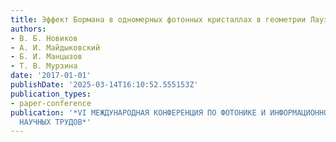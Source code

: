 ```yaml
---
title: Эффект Бормана в одномерных фотонных кристаллах в геометрии Лауэ
authors:
- В. Б. Новиков
- А. И. Майдыковский
- Б. И. Манцызов
- Т. В. Мурзина
date: '2017-01-01'
publishDate: '2025-03-14T16:10:52.555153Z'
publication_types:
- paper-conference
publication: '*VI МЕЖДУНАРОДНАЯ КОНФЕРЕНЦИЯ ПО ФОТОНИКЕ И ИНФОРМАЦИОННОЙ ОПТИКЕ. СБОРНИК
  НАУЧНЫХ ТРУДОВ*'
---
```


